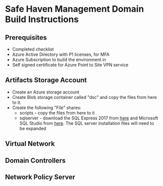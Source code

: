 # Safe Haven Management Domain Build Instructions

## Prerequisites

- Completed checklist
- Azure Active Directory with P1 licenses, for MFA
- Azure Subscription to build the environment in
- Self signed certificate for Azure Point to Site VPN service

## Artifacts Storage Account

- Create an Azure storage account
 - Create Blob storage container called "dsc" and copy the files from here to it.
 - Create the following "File" shares:
   - scripts - copy the files from here to it
   - sqlserver - download the SQL Express 2017 from [here](https://go.microsoft.com/fwlink/?linkid=853017) and Microsoft SQL Studio from [here](https://docs.microsoft.com/en-us/sql/ssms/download-sql-server-management-studio-ssms?view=sql-server-2017).  The SQL server installation files will need to be expanded
   
## Virtual Network






## Domain Controllers





## Network Policy Server

